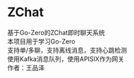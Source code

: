 <h1>ZChat</h1>
基于Go-Zero的ZChat即时聊天系统<br>
本项目用于学习Go-Zero<br>
支持单/多聊，支持离线消息，支持心跳检测<br>
使用Kafka消息队列，使用APISIX作为网关<br>
作者：王品泽
